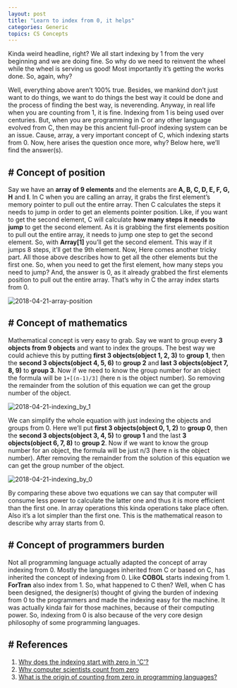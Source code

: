 ```yaml
---
layout: post
title: "Learn to index from 0, it helps"
categories: Generic
topics: CS Concepts
---
```


Kinda weird headline, right? We all start indexing by 1 from the very beginning and we are doing fine. So why do we need to reinvent the wheel while the wheel is serving us good! Most importantly it’s getting the works done. So, again, why?

Well, everything above aren’t 100% true. Besides, we mankind don’t just want to do things, we want to do things the best way it could be done and the process of finding the best way, is neverending. Anyway, in real life when you are counting from 1, it is fine. Indexing from 1 is being used over centuries. But, when you are programming in C or any other language evolved from C, then may be this ancient full-proof indexing system can be an issue. Cause, array, a very important concept of C, which indexing starts from 0. Now, here arises the question once more, why? Below here, we’ll find the answer(s). 

## \# Concept of position
Say we have an **array of 9 elements** and the elements are **A, B, C, D, E, F, G, H** and **I**. In C when you are calling an array, it grabs the first element’s memory pointer to pull out the entire array. Then C calculates the steps it needs to jump in order to get an elements pointer position. Like, if you want to get the second element, C will calculate **how many steps it needs to jump** to get the second element. As it is grabbing the first elements position to pull out the entire array, it needs to jump one step to get the second element. So, with **Array[1]** you’ll get the second element. This way if it jumps 8 steps, it’ll get the 9th element. Now, Here comes another tricky part. All those above describes how to get all the other elements but the first one. So, when you need to get the first element, how many steps you need to jump? And, the answer is 0, as it already grabbed the first elements position to pull out the entire array. That’s why in C the array index starts from 0.

![2018-04-21-array-position](http://www.codemascot.com/public/img/2018-04-21-array-position.jpg)

## \# Concept of mathematics
Mathematical concept is very easy to grab. Say we want to group every **3 objects from 9 objects** and want to index the groups. The best way we could achieve this by putting **first 3 objects(object 1, 2, 3)** to **group 1**, then the **second 3 objects(object 4, 5, 6)** to **group 2** and **last 3 objects(object 7, 8, 9)** to **group 3**. Now if we need to know the group number for an object the formula will be `1+[(n-1)/3]` (here n is the object number). So removing the remainder from the solution of this equation we can get the group number of the object.

![2018-04-21-indexing_by_1](http://www.codemascot.com/public/img/2018-04-21-indexing_by_1.jpg)

We can simplify the whole equation with just indexing the objects and groups from 0. Here we’ll put **first 3 objects(object 0, 1, 2)** to **group 0**, then the **second 3 objects(object 3, 4, 5)** to **group 1** and the last **3 objects(object 6, 7, 8)** to **group 2**. Now if we want to know the group number for an object, the formula will be just n/3 (here n is the object number). After removing the remainder from the solution of this equation we can get the group number of the object.

![2018-04-21-indexing_by_0](http://www.codemascot.com/public/img/2018-04-21-indexing_by_0.jpg)

By comparing these above two equations we can say that computer will consume less power to calculate the latter one and thus it is more efficient than the first one. In array operations this kinda operations take place often. Also it’s a lot simpler than the first one. This is the mathematical reason to describe why array starts from 0.

## \# Concept of programmers burden
Not all programming language actually adapted the concept of array indexing from 0. Mostly the languages inherited from C or based on C, has inherited the concept of indexing from 0. Like **COBOL** starts indexing from 1. **ForTran** also index from 1. So, what happened to C then? Well, when C has been designed, the designer(s) thought of giving the burden of indexing from 0 to the programmers and made the indexing easy for the machine. It was actually kinda fair for those machines, because of their computing power. So, indexing from 0 is also because of the very core design philosophy of some programming languages.

## \# References

1. [Why does the indexing start with zero in 'C'?](https://stackoverflow.com/questions/7320686/why-does-the-indexing-start-with-zero-in-c)
2. [Why computer scientists count from zero](https://www.johndcook.com/blog/2008/06/26/why-computer-scientists-count-from-zero/)
3. [What is the origin of counting from zero in programming languages?](https://softwareengineering.stackexchange.com/questions/318982/what-is-the-origin-of-counting-from-zero-in-programming-languages)
